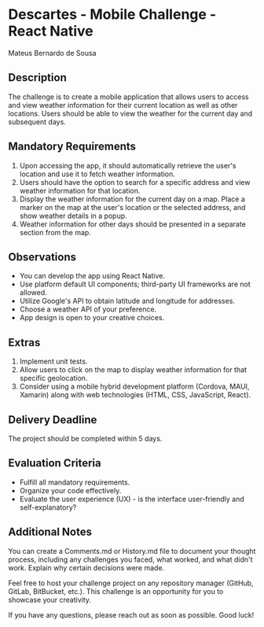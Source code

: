 # Descartes - Mobile Challenge - React Native
Mateus Bernardo de Sousa

## Description
The challenge is to create a mobile application that allows users to access and view weather information for their current location as well as other locations. Users should be able to view the weather for the current day and subsequent days.

## Mandatory Requirements
1. Upon accessing the app, it should automatically retrieve the user's location and use it to fetch weather information.
2. Users should have the option to search for a specific address and view weather information for that location.
3. Display the weather information for the current day on a map. Place a marker on the map at the user's location or the selected address, and show weather details in a popup.
4. Weather information for other days should be presented in a separate section from the map.

## Observations
- You can develop the app using React Native.
- Use platform default UI components; third-party UI frameworks are not allowed.
- Utilize Google's API to obtain latitude and longitude for addresses.
- Choose a weather API of your preference.
- App design is open to your creative choices.

## Extras
1. Implement unit tests.
2. Allow users to click on the map to display weather information for that specific geolocation.
3. Consider using a mobile hybrid development platform (Cordova, MAUI, Xamarin) along with web technologies (HTML, CSS, JavaScript, React).

## Delivery Deadline
The project should be completed within 5 days.

## Evaluation Criteria
- Fulfill all mandatory requirements.
- Organize your code effectively.
- Evaluate the user experience (UX) - is the interface user-friendly and self-explanatory?

## Additional Notes
You can create a Comments.md or History.md file to document your thought process, including any challenges you faced, what worked, and what didn't work. Explain why certain decisions were made.

Feel free to host your challenge project on any repository manager (GitHub, GitLab, BitBucket, etc.). This challenge is an opportunity for you to showcase your creativity.

If you have any questions, please reach out as soon as possible. Good luck!
